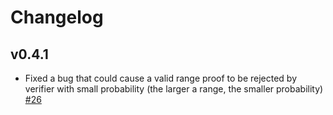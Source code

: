 # Changelog

## v0.4.1
* Fixed a bug that could cause a valid range proof to be rejected by verifier with small probability
  (the larger a range, the smaller probability) [#26]
  
[#26]: https://github.com/ZenGo-X/zk-paillier/pull/26
